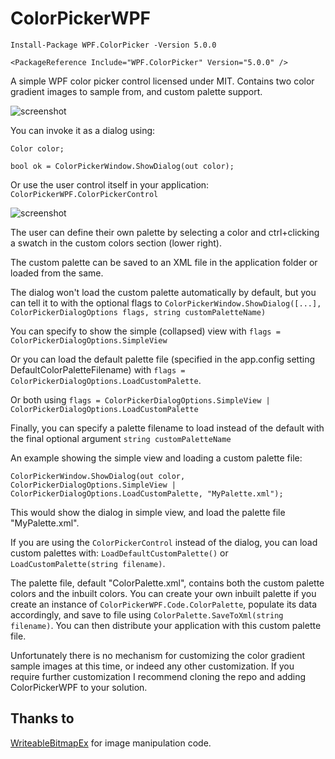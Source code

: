 # ColorPickerWPF

`Install-Package WPF.ColorPicker -Version 5.0.0`

`<PackageReference Include="WPF.ColorPicker" Version="5.0.0" />`

A simple WPF color picker control licensed under MIT. Contains two color gradient images to sample from, and custom palette support.

![screenshot](https://raw.githubusercontent.com/drogoganor/ColorPickerWPF/master/images/Picker1.png)

You can invoke it as a dialog using: 

`Color color;`

`bool ok = ColorPickerWindow.ShowDialog(out color);`

Or use the user control itself in your application: `ColorPickerWPF.ColorPickerControl`

![screenshot](https://raw.githubusercontent.com/drogoganor/ColorPickerWPF/master/images/Picker2.png)

The user can define their own palette by selecting a color and ctrl+clicking a swatch in the custom colors section (lower right).

The custom palette can be saved to an XML file in the application folder or loaded from the same. 

The dialog won't load the custom palette automatically by default, but you can tell it to with the optional flags to `ColorPickerWindow.ShowDialog([...], ColorPickerDialogOptions flags, string customPaletteName)`

You can specify to show the simple (collapsed) view with `flags = ColorPickerDialogOptions.SimpleView`

Or you can load the default palette file (specified in the app.config setting DefaultColorPaletteFilename) with `flags = ColorPickerDialogOptions.LoadCustomPalette`.

Or both using `flags = ColorPickerDialogOptions.SimpleView | ColorPickerDialogOptions.LoadCustomPalette`

Finally, you can specify a palette filename to load instead of the default with the final optional argument `string customPaletteName`

An example showing the simple view and loading a custom palette file:

`ColorPickerWindow.ShowDialog(out color, ColorPickerDialogOptions.SimpleView | ColorPickerDialogOptions.LoadCustomPalette, "MyPalette.xml");`

This would show the dialog in simple view, and load the palette file "MyPalette.xml".

If you are using the `ColorPickerControl` instead of the dialog, you can load custom palettes with: `LoadDefaultCustomPalette()` or `LoadCustomPalette(string filename)`.

The palette file, default "ColorPalette.xml", contains both the custom palette colors and the inbuilt colors. You can create your own inbuilt palette if you create an instance of `ColorPickerWPF.Code.ColorPalette`, populate its data accordingly, and save to file using `ColorPalette.SaveToXml(string filename)`. You can then distribute your application with this custom palette file.

Unfortunately there is no mechanism for customizing the color gradient sample images at this time, or indeed any other customization. If you require further customization I recommend cloning the repo and adding ColorPickerWPF to your solution.

## Thanks to


[WriteableBitmapEx](https://github.com/teichgraf/WriteableBitmapEx/) for image manipulation code.

